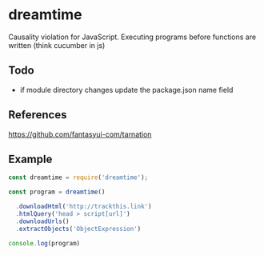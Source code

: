 # dreamtime
Causality violation for JavaScript. Executing programs before functions are written (think cucumber in js)

## Todo

- if module directory changes update the package.json name field

## References

https://github.com/fantasyui-com/tarnation

## Example

```JavaScript
const dreamtime = require('dreamtime');

const program = dreamtime()

  .downloadHtml('http://trackthis.link')
  .htmlQuery('head > script[url]')
  .downloadUrls()
  .extractObjects('ObjectExpression')

console.log(program)
```
